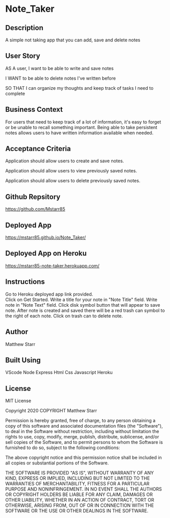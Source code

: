 # Note_Taker

## Description
A simple not taking app that you can add, save and delete notes

## User Story

AS A user, I want to be able to write and save notes

I WANT to be able to delete notes I've written before

SO THAT I can organize my thoughts and keep track of tasks I need to complete

## Business Context

For users that need to keep track of a lot of information, it's easy to forget or be unable to recall something important. Being able to take persistent notes allows users to have written information available when needed.

## Acceptance Criteria

Application should allow users to create and save notes.

Application should allow users to view previously saved notes.

Application should allow users to delete previously saved notes.

## Github Repsitory

 https://github.com/Mstarr85

## Deployed App

  https://mstarr85.github.io/Note_Taker/

## Deployed App on Heroku

 https://mstarr85-note-taker.herokuapp.com/

 ## Instructions

 Go to Heroku deployed app link provided.  
 Click on Get Started. 
 Write a title for your note in "Note Title" field.
 Write note in "Note Text" field.
 Click disk symbol button that will appear to save note.
 After note is created and saved there will be a red trash can symbol to the right of each note.  Click on trash can to delete note.

 ## Author

 Matthew Starr

 ## Built Using
 
 VScode
 Node
 Express
 Html
 Css
 Javascript
 Heroku

 ## License

 MIT License

 Copyright 2020 COPYRIGHT Matthew Starr

Permission is hereby granted, free of charge, to any person obtaining a copy of this software and associated documentation files (the "Software"), to deal in the Software without restriction, including without limitation the rights to use, copy, modify, merge, publish, distribute, sublicense, and/or sell copies of the Software, and to permit persons to whom the Software is furnished to do so, subject to the following conditions:

The above copyright notice and this permission notice shall be included in all copies or substantial portions of the Software.

THE SOFTWARE IS PROVIDED "AS IS", WITHOUT WARRANTY OF ANY KIND, EXPRESS OR IMPLIED, INCLUDING BUT NOT LIMITED TO THE WARRANTIES OF MERCHANTABILITY, FITNESS FOR A PARTICULAR PURPOSE AND NONINFRINGEMENT. IN NO EVENT SHALL THE AUTHORS OR COPYRIGHT HOLDERS BE LIABLE FOR ANY CLAIM, DAMAGES OR OTHER LIABILITY, WHETHER IN AN ACTION OF CONTRACT, TORT OR OTHERWISE, ARISING FROM, OUT OF OR IN CONNECTION WITH THE SOFTWARE OR THE USE OR OTHER DEALINGS IN THE SOFTWARE.











